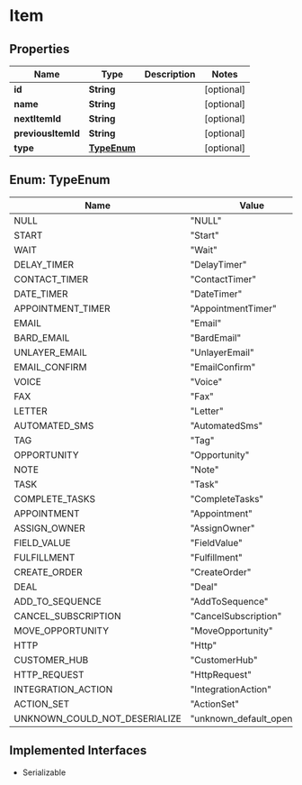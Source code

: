 

# Item


## Properties

| Name | Type | Description | Notes |
|------------ | ------------- | ------------- | -------------|
|**id** | **String** |  |  [optional] |
|**name** | **String** |  |  [optional] |
|**nextItemId** | **String** |  |  [optional] |
|**previousItemId** | **String** |  |  [optional] |
|**type** | [**TypeEnum**](#TypeEnum) |  |  [optional] |



## Enum: TypeEnum

| Name | Value |
|---- | -----|
| NULL | &quot;NULL&quot; |
| START | &quot;Start&quot; |
| WAIT | &quot;Wait&quot; |
| DELAY_TIMER | &quot;DelayTimer&quot; |
| CONTACT_TIMER | &quot;ContactTimer&quot; |
| DATE_TIMER | &quot;DateTimer&quot; |
| APPOINTMENT_TIMER | &quot;AppointmentTimer&quot; |
| EMAIL | &quot;Email&quot; |
| BARD_EMAIL | &quot;BardEmail&quot; |
| UNLAYER_EMAIL | &quot;UnlayerEmail&quot; |
| EMAIL_CONFIRM | &quot;EmailConfirm&quot; |
| VOICE | &quot;Voice&quot; |
| FAX | &quot;Fax&quot; |
| LETTER | &quot;Letter&quot; |
| AUTOMATED_SMS | &quot;AutomatedSms&quot; |
| TAG | &quot;Tag&quot; |
| OPPORTUNITY | &quot;Opportunity&quot; |
| NOTE | &quot;Note&quot; |
| TASK | &quot;Task&quot; |
| COMPLETE_TASKS | &quot;CompleteTasks&quot; |
| APPOINTMENT | &quot;Appointment&quot; |
| ASSIGN_OWNER | &quot;AssignOwner&quot; |
| FIELD_VALUE | &quot;FieldValue&quot; |
| FULFILLMENT | &quot;Fulfillment&quot; |
| CREATE_ORDER | &quot;CreateOrder&quot; |
| DEAL | &quot;Deal&quot; |
| ADD_TO_SEQUENCE | &quot;AddToSequence&quot; |
| CANCEL_SUBSCRIPTION | &quot;CancelSubscription&quot; |
| MOVE_OPPORTUNITY | &quot;MoveOpportunity&quot; |
| HTTP | &quot;Http&quot; |
| CUSTOMER_HUB | &quot;CustomerHub&quot; |
| HTTP_REQUEST | &quot;HttpRequest&quot; |
| INTEGRATION_ACTION | &quot;IntegrationAction&quot; |
| ACTION_SET | &quot;ActionSet&quot; |
| UNKNOWN_COULD_NOT_DESERIALIZE | &quot;unknown_default_open_api&quot; |


## Implemented Interfaces

* Serializable

